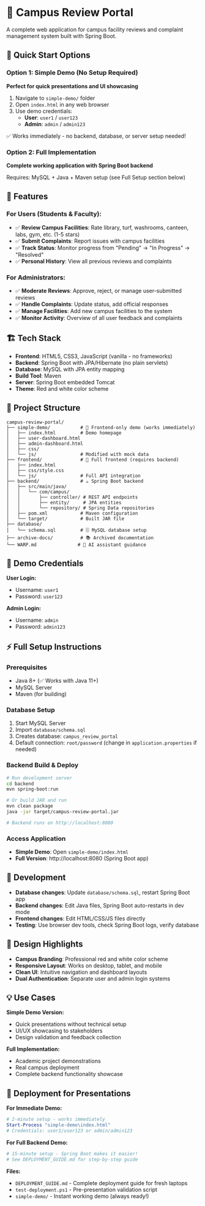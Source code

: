 # 🏫 Campus Review Portal

A complete web application for campus facility reviews and complaint management system built with Spring Boot.

## 🚀 Quick Start Options

### Option 1: Simple Demo (No Setup Required)
**Perfect for quick presentations and UI showcasing**

1. Navigate to `simple-demo/` folder
2. Open `index.html` in any web browser
3. Use demo credentials:
   - **User**: `user1` / `user123`
   - **Admin**: `admin` / `admin123`

✅ Works immediately - no backend, database, or server setup needed!

### Option 2: Full Implementation 
**Complete working application with Spring Boot backend**

Requires: MySQL + Java + Maven setup (see Full Setup section below)

## 🌟 Features

### For Users (Students & Faculty):
- ✅ **Review Campus Facilities**: Rate library, turf, washrooms, canteen, labs, gym, etc. (1-5 stars)
- ✅ **Submit Complaints**: Report issues with campus facilities
- ✅ **Track Status**: Monitor progress from "Pending" → "In Progress" → "Resolved"
- ✅ **Personal History**: View all previous reviews and complaints

### For Administrators:
- ✅ **Moderate Reviews**: Approve, reject, or manage user-submitted reviews
- ✅ **Handle Complaints**: Update status, add official responses
- ✅ **Manage Facilities**: Add new campus facilities to the system
- ✅ **Monitor Activity**: Overview of all user feedback and complaints

## 🏗️ Tech Stack

- **Frontend**: HTML5, CSS3, JavaScript (vanilla - no frameworks)
- **Backend**: Spring Boot with JPA/Hibernate (no plain servlets)
- **Database**: MySQL with JPA entity mapping
- **Build Tool**: Maven
- **Server**: Spring Boot embedded Tomcat
- **Theme**: Red and white color scheme

## 📁 Project Structure

```
campus-review-portal/
├── simple-demo/           # 🎯 Frontend-only demo (works immediately)
│   ├── index.html         # Demo homepage
│   ├── user-dashboard.html
│   ├── admin-dashboard.html
│   ├── css/
│   └── js/                # Modified with mock data
├── frontend/              # 🚀 Full frontend (requires backend)
│   ├── index.html
│   ├── css/style.css
│   └── js/                # Full API integration
├── backend/               # ☕ Spring Boot backend
│   ├── src/main/java/
│   │   └── com/campus/
│   │       ├── controller/ # REST API endpoints
│   │       ├── entity/     # JPA entities
│   │       └── repository/ # Spring Data repositories
│   ├── pom.xml            # Maven configuration
│   └── target/            # Built JAR file
├── database/
│   └── schema.sql         # 🗄️ MySQL database setup
├── archive-docs/          # 📚 Archived documentation
└── WARP.md               # 🤖 AI assistant guidance
```

## 🎯 Demo Credentials

**User Login:**
- Username: `user1`
- Password: `user123`

**Admin Login:**
- Username: `admin`
- Password: `admin123`

## ⚡ Full Setup Instructions

### Prerequisites
- Java 8+ (✅ Works with Java 11+)
- MySQL Server
- Maven (for building)

### Database Setup
1. Start MySQL Server
2. Import `database/schema.sql`
3. Creates database: `campus_review_portal`
4. Default connection: `root/password` (change in `application.properties` if needed)

### Backend Build & Deploy
```bash
# Run development server
cd backend
mvn spring-boot:run

# Or build JAR and run
mvn clean package
java -jar target/campus-review-portal.jar

# Backend runs on http://localhost:8080
```

### Access Application
- **Simple Demo**: Open `simple-demo/index.html`
- **Full Version**: http://localhost:8080 (Spring Boot app)

## 🔧 Development

- **Database changes**: Update `database/schema.sql`, restart Spring Boot app
- **Backend changes**: Edit Java files, Spring Boot auto-restarts in dev mode
- **Frontend changes**: Edit HTML/CSS/JS files directly
- **Testing**: Use browser dev tools, check Spring Boot logs, verify database

## 🎨 Design Highlights

- **Campus Branding**: Professional red and white color scheme
- **Responsive Layout**: Works on desktop, tablet, and mobile
- **Clean UI**: Intuitive navigation and dashboard layouts
- **Dual Authentication**: Separate user and admin login systems

## 💡 Use Cases

**Simple Demo Version:**
- Quick presentations without technical setup
- UI/UX showcasing to stakeholders
- Design validation and feedback collection

**Full Implementation:**
- Academic project demonstrations
- Real campus deployment
- Complete backend functionality showcase

## 🚀 Deployment for Presentations

**For Immediate Demo:**
```powershell
# 2-minute setup - works immediately
Start-Process "simple-demo\index.html"
# Credentials: user1/user123 or admin/admin123
```

**For Full Backend Demo:**
```powershell
# 15-minute setup - Spring Boot makes it easier!
# See DEPLOYMENT_GUIDE.md for step-by-step guide
```

**Files:**
- `DEPLOYMENT_GUIDE.md` - Complete deployment guide for fresh laptops
- `test-deployment.ps1` - Pre-presentation validation script
- `simple-demo/` - Instant working demo (always ready!)

